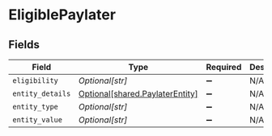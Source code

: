# EligiblePaylater


## Fields

| Field                                                                        | Type                                                                         | Required                                                                     | Description                                                                  | Example                                                                      |
| ---------------------------------------------------------------------------- | ---------------------------------------------------------------------------- | ---------------------------------------------------------------------------- | ---------------------------------------------------------------------------- | ---------------------------------------------------------------------------- |
| `eligibility`                                                                | *Optional[str]*                                                              | :heavy_minus_sign:                                                           | N/A                                                                          | true                                                                         |
| `entity_details`                                                             | [Optional[shared.PaylaterEntity]](undefined/models/shared/paylaterentity.md) | :heavy_minus_sign:                                                           | N/A                                                                          |                                                                              |
| `entity_type`                                                                | *Optional[str]*                                                              | :heavy_minus_sign:                                                           | N/A                                                                          | paylater                                                                     |
| `entity_value`                                                               | *Optional[str]*                                                              | :heavy_minus_sign:                                                           | N/A                                                                          | olapostpaid                                                                  |